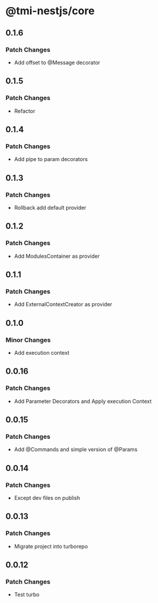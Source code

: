 # @tmi-nestjs/core

## 0.1.6

### Patch Changes

- Add offset to @Message decorator

## 0.1.5

### Patch Changes

- Refactor

## 0.1.4

### Patch Changes

- Add pipe to param decorators

## 0.1.3

### Patch Changes

- Rollback add default provider

## 0.1.2

### Patch Changes

- Add ModulesContainer as provider

## 0.1.1

### Patch Changes

- Add ExternalContextCreator as provider

## 0.1.0

### Minor Changes

- Add execution context

## 0.0.16

### Patch Changes

- Add Parameter Decorators and Apply execution Context

## 0.0.15

### Patch Changes

- Add @Commands and simple version of @Params

## 0.0.14

### Patch Changes

- Except dev files on publish

## 0.0.13

### Patch Changes

- Migrate project into turborepo

## 0.0.12

### Patch Changes

- Test turbo
